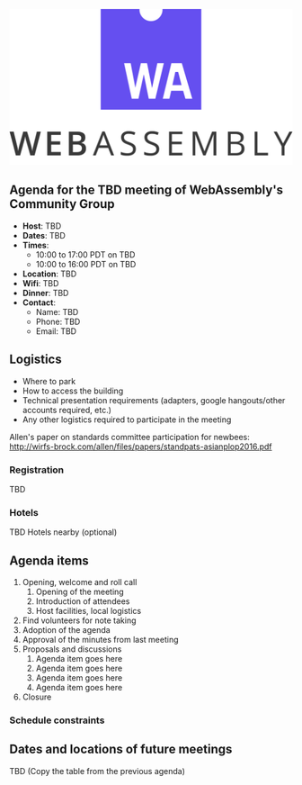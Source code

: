 ![WebAssembly logo](WebAssembly.png)

## Agenda for the TBD meeting of WebAssembly's Community Group

- **Host**: TBD
- **Dates**: TBD
- **Times**:
    - 10:00 to 17:00 PDT on TBD
    - 10:00 to 16:00 PDT on TBD
- **Location**: TBD
- **Wifi**: TBD
- **Dinner**: TBD
- **Contact**:
    - Name: TBD
    - Phone: TBD
    - Email: TBD

## Logistics

* Where to park
* How to access the building
* Technical presentation requirements (adapters, google hangouts/other accounts required, etc.)
* Any other logistics required to participate in the meeting

Allen's paper on standards committee participation for newbees: http://wirfs-brock.com/allen/files/papers/standpats-asianplop2016.pdf

### Registration

TBD

### Hotels

TBD Hotels nearby (optional)

## Agenda items

1. Opening, welcome and roll call
    1. Opening of the meeting
    1. Introduction of attendees
    1. Host facilities, local logistics
1. Find volunteers for note taking
1. Adoption of the agenda
1. Approval of the minutes from last meeting
1. Proposals and discussions
    1. Agenda item goes here
    1. Agenda item goes here
    1. Agenda item goes here
    1. Agenda item goes here
1. Closure

### Schedule constraints

## Dates and locations of future meetings

TBD (Copy the table from the previous agenda)
